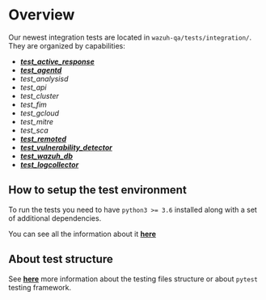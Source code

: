 
# Overview

Our newest integration tests are located in `wazuh-qa/tests/integration/`. They are organized by capabilities:

- **[_test_active_response_](test_active_response/#test-active-response)**
- **[_test_agentd_](test_agentd/#test-active-response)**
- _test_analysisd_
- _test_api_
- _test_cluster_
- _test_fim_
- _test_gcloud_
- _test_mitre_
- _test_sca_
- **[_test_remoted_](test_remoted/#test-remoted)**
- **[_test_vulnerability_detector_](test_vulnerability_detector/#test-vulnerability-detector)**
- **[_test_wazuh_db_](test_wazuh_db/#test-wazuh-db)**
- **[_test_logcollector_](test_logcollector/#test-logcollector)**

## How to setup the test environment

To run the tests you need to have `python3 >= 3.6` installed along with a set of additional dependencies.

You can see all the information about it **[here](setting_up_test_environment.md#setting-up-a-test-environment)**

##  About test structure

See **[here](help.md#integration-tests-structure)** more information about the testing files structure or about `pytest`
testing framework.

